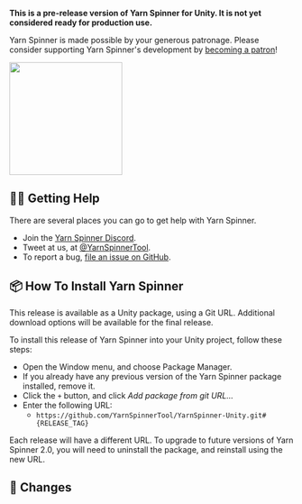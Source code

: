 <!-- RELEASE_TEMPLATE.md is not a formally supported file used by GitHub. This file is used by .github/workflows/release.yml to add a release notes preface. -->

**This is a pre-release version of Yarn Spinner for Unity. It is not yet considered ready for production use.**

Yarn Spinner is made possible by your generous patronage. Please consider supporting Yarn Spinner's development by [becoming a patron](https://patreon.com/secretlab)!

<a href="https://patreon.com/secretlab"><img width="200" src="https://user-images.githubusercontent.com/901768/71883373-6f40ff80-318a-11ea-9d3a-01f1f58cb39e.png"></a>

## 👩‍🚒 Getting Help

There are several places you can go to get help with Yarn Spinner.

* Join the [Yarn Spinner Discord](https://discord.gg/yarnspinner).
* Tweet at us, at [@YarnSpinnerTool](https://twitter.com/YarnSpinnerTool).
* To report a bug, [file an issue on GitHub](https://github.com/YarnSpinnerTool/YarnSpinner-Unity/issues/new?labels=bug+beta&template=bug_report_beta.md&title=).

## 📦 How To Install Yarn Spinner

This release is available as a Unity package, using a Git URL. Additional download options will be available for the final release.

To install this release of Yarn Spinner into your Unity project, follow these steps:

* Open the Window menu, and choose Package Manager.
* If you already have any previous version of the Yarn Spinner package installed, remove it.
* Click the `+` button, and click *Add package from git URL...*
* Enter the following URL:
  * `https://github.com/YarnSpinnerTool/YarnSpinner-Unity.git#{RELEASE_TAG}`

Each release will have a different URL. To upgrade to future versions of Yarn Spinner 2.0, you will need to uninstall the package, and reinstall using the new URL.

## 📜 Changes



